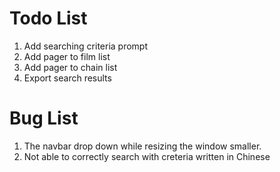 # Todo List
1. Add searching criteria prompt
2. Add pager to film list
3. Add pager to chain list
4. Export search results

# Bug List
1. The navbar drop down while resizing the window smaller. 
2. Not able to correctly search with creteria written in Chinese
